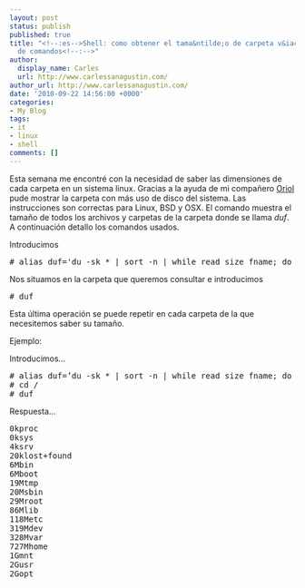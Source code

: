 ```yaml
---
layout: post
status: publish
published: true
title: "<!--:es-->Shell: como obtener el tama&ntilde;o de carpeta v&iacute;a linea
  de comandos<!--:-->"
author:
  display_name: Carles
  url: http://www.carlessanagustin.com/
author_url: http://www.carlessanagustin.com/
date: '2010-09-22 14:56:00 +0000'
categories:
- My Blog
tags:
- it
- linux
- shell
comments: []
---
```

<p><!--:es-->Esta semana me&nbsp;encontr&eacute;&nbsp;con la necesidad de saber las dimensiones de cada carpeta en un sistema linux. Gracias a la ayuda de mi compa&ntilde;ero <a href="http://oriolrius.cat/">Oriol</a> pude mostrar la carpeta con m&aacute;s uso de disco del sistema. Las instrucciones son correctas para Linux, BSD y OSX. El comando muestra el tama&ntilde;o de todos los archivos y carpetas de la carpeta donde se llama <em>duf</em>. A continuaci&oacute;n detallo los comandos usados.</p>
<p>Introducimos</p>
<pre># alias duf='du -sk * | sort -n | while read size fname; do for unit in k M G T P E Z Y; do if [ $size -lt 1024 ]; then echo -e "${size}${unit}t${fname}"; break; fi; size=$((size/1024)); done; done'</pre>
<p>Nos situamos en la carpeta que queremos consultar e introducimos</p>
<pre># duf</pre>
<p>Esta &uacute;ltima operaci&oacute;n se puede repetir en cada carpeta de la que necesitemos saber su tama&ntilde;o.</p>
<p>Ejemplo:</p>
<p>Introducimos...</p>
<pre># alias duf=&rsquo;du -sk * | sort -n | while read size fname; do for unit in k M G T P E Z Y; do if [ $size -lt 1024 ]; then echo -e &ldquo;${size}${unit}t${fname}&rdquo;; break; fi; size=$((size/1024)); done; done&rsquo;
# cd /
# duf</pre>
<p>Respuesta...</p>
<pre>0kproc
0ksys
4ksrv
20klost+found
6Mbin
6Mboot
19Mtmp
20Msbin
29Mroot
86Mlib
118Metc
319Mdev
328Mvar
727Mhome
1Gmnt
2Gusr
2Gopt
</pre>
<p><!--:--></p>
